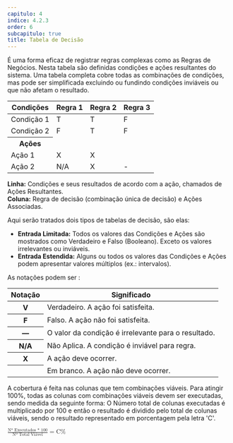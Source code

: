 ```yaml
---
capitulo: 4
indice: 4.2.3
order: 6
subcapitulo: true
title: Tabela de Decisão
---
```


<p>
    É uma forma eficaz de registrar regras complexas como as Regras de Negócios. Nesta tabela são definidas condições e ações resultantes do sistema. Uma tabela completa cobre todas as combinações de condições, mas pode ser simplificada excluindo ou fundindo condições inviáveis ou que não afetam o resultado.
</p>

<table class="table table-sm table-bordered">
  <thead>
    <tr>
      <th scope="col">Condições</th>
      <th scope="col">Regra 1</th>
      <th scope="col">Regra 2</th>
      <th scope="col">Regra 3</th>
    </tr>
  </thead>
  <tbody>
    <tr class="flex-row">
      <td scope="row">Condição 1 </td>
      <td>T</td>
      <td>T</td>
      <td>F</td>
    </tr>
    <tr>
      <td scope="row">Condição 2</td>
      <td>F</td>
      <td>T</td>
      <td>F</td>
    </tr>
    <tr>
      <th scope="row">Ações</th>
    </tr>
    <tr>
      <td scope="row">Ação 1</td>
      <td>X</td>
      <td>X</td>
      <td></td>
    </tr>
    <tr>
      <td scope="row">Ação 2</td>
      <td>N/A</td>
      <td>X</td>
      <td>-</td>
    </tr>
  </tbody>
</table>

<p>
    <b>Linha:</b> Condições e seus resultados de acordo com a ação, chamados de Ações Resultantes.
    <br>
    <b>Coluna:</b> Regra de decisão (combinação única de decisão) e Ações Associadas.
</p>

<p>Aqui serão tratados dois tipos de tabelas de decisão, são elas:
    <ul>
        <li><b>Entrada Limitada:</b> Todos os valores das Condições e Ações são mostrados como Verdadeiro e Falso (Booleano). Exceto os valores irrelevantes ou inviáveis. </li>
        <li><b>Entrada Estendida:</b> Alguns ou todos os valores das Condições e Ações podem apresentar valores múltiplos (ex.: intervalos).</li>
    </ul>
</p>

<p>
   As notações podem ser : 
    <table class="table table-sm table-bordered">
        <thead>
            <tr>
                <th scope="col">Notação</th>
                <th scope="col">Significado</th>
            </tr>
        </thead>
        <tbody>
            <tr class="flex-row">
                <th scope="row text-align-center"> V </th>
                <td>Verdadeiro. A ação foi satisfeita.</td>
            </tr>
            <tr class="flex-row">
                <th scope="row"> F </th>
                <td>Falso. A ação não foi satisfeita.</td>
            </tr>
            <tr class="flex-row">
                <th scope="row"> &mdash; </th>
                <td>O valor da condição é irrelevante para o resultado.</td>
            </tr>
            <tr class="flex-row">
                <th scope="row"> N/A </th>
                <td>Não Aplica. A condição é inviável para regra.</td>
            </tr>
            <tr class="flex-row">
                <th scope="row"> X </th>
                <td>A ação deve ocorrer.</td>
            </tr>
            <tr class="flex-row">
                <th scope="row">   </th>
                <td>Em branco. A ação não deve ocorrer.</td>
            </tr>
        </tbody>
    </table>
</p>

<p>A cobertura é feita nas colunas que tem combinações viáveis. Para atingir 100%, todas as colunas com combinações viáveis devem ser executadas, sendo medida da seguinte forma: O Número total de colunas executadas é multiplicado por 100 e então o resultado é dividido pelo total de colunas viáveis, sendo o resultado representado em porcentagem pela letra 'C'.</p>

<p>
    <div class="d-flex flex-lg-row flex-md-row flex-sm-column justify-content-center">
    <div class="p-1">
        <math>
            <mfrac>
                <mrow>
                    <mn> Nº Executados * 100 </mn>
                </mrow>
                <mn>Nº Total Viável</mn>
            </mfrac>
            <mo> = </mo> 
            <mn> C% </mn>
        </math>
    </div>
  </div>
</p>
